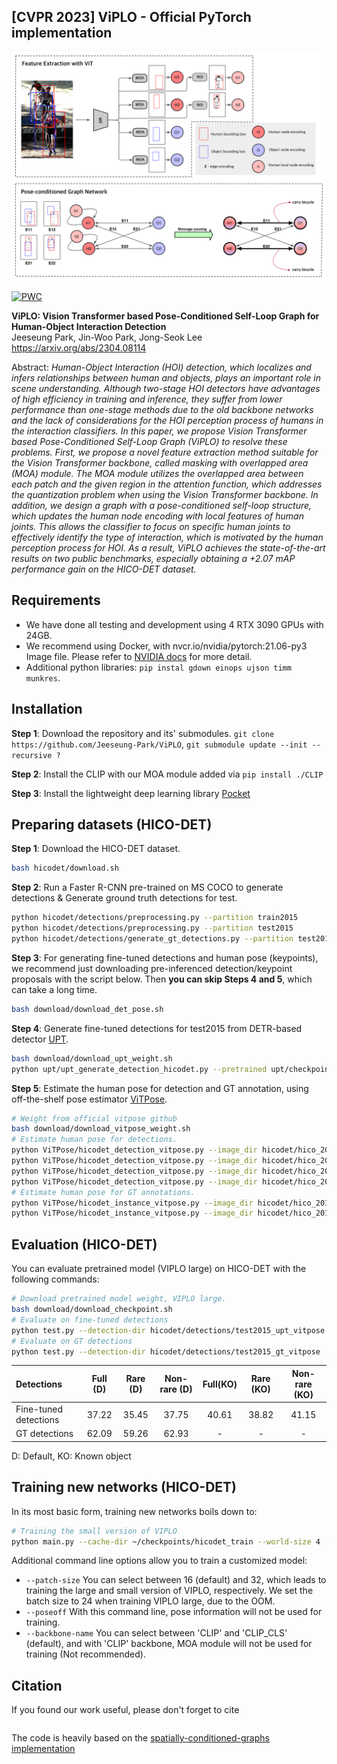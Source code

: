 ## [CVPR 2023] ViPLO - Official PyTorch implementation

![architecture_image](./docs/overall_arch.png)

[![PWC](https://img.shields.io/endpoint.svg?url=https://paperswithcode.com/badge/viplo-vision-transformer-based-pose/human-object-interaction-detection-on-hico)](https://paperswithcode.com/sota/human-object-interaction-detection-on-hico?p=viplo-vision-transformer-based-pose)

**ViPLO: Vision Transformer based Pose-Conditioned Self-Loop Graph for Human-Object Interaction Detection**<br>
Jeeseung Park, Jin-Woo Park, Jong-Seok Lee<br>
https://arxiv.org/abs/2304.08114<br>

Abstract: *Human-Object Interaction (HOI) detection, which localizes and infers relationships between human and objects, plays an important role in scene understanding. Although two-stage HOI detectors have advantages of high efficiency in training and inference, they suffer from lower performance than one-stage methods due to the old backbone networks and the lack of considerations for the HOI perception process of humans in the interaction classifiers. In this paper, we propose Vision Transformer based Pose-Conditioned Self-Loop Graph (ViPLO) to resolve these problems. First, we propose a novel feature extraction method suitable for the Vision Transformer backbone, called masking with overlapped area (MOA) module. The MOA module utilizes the overlapped area between each patch and the given region in the attention function, which addresses the quantization problem when using the Vision Transformer backbone. In addition, we design a graph with a pose-conditioned self-loop structure, which updates the human node encoding with local features of human joints. This allows the classifier to focus on specific human joints to effectively identify the type of interaction, which is motivated by the human perception process for HOI. As a result, ViPLO achieves the state-of-the-art results on two public benchmarks, especially obtaining a +2.07 mAP performance gain on the HICO-DET dataset.*

## Requirements

* We have done all testing and development using 4 RTX 3090 GPUs with 24GB.
* We recommend using Docker, with nvcr.io/nvidia/pytorch:21.06-py3 Image file. Please refer to [NVIDIA docs](https://catalog.ngc.nvidia.com/orgs/nvidia/containers/pytorch) for more detail. 
* Additional python libraries: `pip instal gdown einops ujson timm munkres`. 

## Installation

**Step 1**: Download the repository and its' submodules. `git clone https://github.com/Jeeseung-Park/ViPLO`, `git submodule update --init --recursive ? `

**Step 2**: Install the CLIP with our MOA module added via `pip install ./CLIP`

**Step 3**: Install the lightweight deep learning library [Pocket](https://github.com/fredzzhang/pocket)


## Preparing datasets (HICO-DET)

**Step 1**: Download the HICO-DET dataset. 
```.bash
bash hicodet/download.sh 
```

**Step 2**: Run a Faster R-CNN pre-trained on MS COCO to generate detections & Generate ground truth detections for test. 
```.bash
python hicodet/detections/preprocessing.py --partition train2015
python hicodet/detections/preprocessing.py --partition test2015
python hicodet/detections/generate_gt_detections.py --partition test2015 

```

**Step 3**: For generating fine-tuned detections and human pose (keypoints), we recommend just downloading pre-inferenced detection/keypoint proposals with the script below. Then **you can skip Steps 4 and 5**, which can take a long time. 
```.bash
bash download/download_det_pose.sh
```

**Step 4**: Generate fine-tuned detections for test2015 from DETR-based detector [UPT](https://github.com/fredzzhang/upt). 
```.bash
bash download/download_upt_weight.sh 
python upt/upt_generate_detection_hicodet.py --pretrained upt/checkpoints/detr-r101-dc5-hicodet.pth --backbone resnet101 --dilation
```

**Step 5**: Estimate the human pose for detection and GT annotation, using off-the-shelf pose estimator [ViTPose](https://github.com/ViTAE-Transformer/ViTPose). 
```.bash
# Weight from official vitpose github
bash download/download_vitpose_weight.sh 
# Estimate human pose for detections. 
python ViTPose/hicodet_detection_vitpose.py --image_dir hicodet/hico_20160224_det/images/train2015 --det_json_dir hicodet/detections/train2015 --det_save_json_dir hicodet/detections/train2015_vitpose 
python ViTPose/hicodet_detection_vitpose.py --image_dir hicodet/hico_20160224_det/images/test2015 --det_json_dir hicodet/detections/test2015 --det_save_json_dir hicodet/detections/test2015_vitpose
python ViTPose/hicodet_detection_vitpose.py --image_dir hicodet/hico_20160224_det/images/test2015 --det_json_dir hicodet/detections/test2015_upt --det_save_json_dir hicodet/detections/test2015_upt_vitpose
python ViTPose/hicodet_detection_vitpose.py --image_dir hicodet/hico_20160224_det/images/test2015 --det_json_dir hicodet/detections/test2015_gt --det_save_json_dir hicodet/detections/test2015_gt_vitpose
# Estimate human pose for GT annotations. 
python ViTPose/hicodet_instance_vitpose.py --image_dir hicodet/hico_20160224_det/images/train2015 --gt_json_path hicodet/instances_train2015.json --gt_save_json_path hicodet/instances_train2015_vitpose.json 
python ViTPose/hicodet_instance_vitpose.py --image_dir hicodet/hico_20160224_det/images/test2015 --gt_json_path hicodet/instances_test2015.json --gt_save_json_path hicodet/instances_test2015_vitpose.json
```


## Evaluation (HICO-DET)

You can evaluate pretrained model (VIPLO large) on HICO-DET with the following commands:

```.bash
# Download pretrained model weight, VIPLO large.
bash download/download_checkpoint.sh
# Evaluate on fine-tuned detections
python test.py --detection-dir hicodet/detections/test2015_upt_vitpose --model-path checkpoints/best_hicodet.pt 
# Evaluate on GT detections
python test.py --detection-dir hicodet/detections/test2015_gt_vitpose --model-path checkpoints/best_hicodet.pt 
```

| Detections         | Full (D) |Rare (D)|Non-rare (D)|Full(KO)|Rare (KO)|Non-rare (KO)|
|:-------------------|:--------:| :---: | :---: | :---: |:-------:|:-----------:| 
| Fine-tuned detections   |  37.22   | 35.45 |37.75 | 40.61|  38.82  |    41.15    | [
| GT detections |  62.09   | 59.26|  62.93|  -   |   -  |  -  | 

D: Default, KO: Known object

## Training new networks (HICO-DET)


In its most basic form, training new networks boils down to:

```.bash
# Training the small version of VIPLO
python main.py --cache-dir ~/checkpoints/hicodet_train --world-size 4 --batch-size 32 --patch-size 32 
```

Additional command line options allow you to train a customized model:

* `--patch-size` You can select between 16 (default) and 32, which leads to training the large and small version of VIPLO, respectively. We set the batch size to 24 when training VIPLO large, due to the OOM. 
* `--poseoff` With this command line, pose information will not be used for training. 
* `--backbone-name` You can select between 'CLIP' and 'CLIP_CLS' (default), and with 'CLIP' backbone, MOA module will not be used for training (Not recommended). 


## Citation
If you found our work useful, please don't forget to cite
```
```



The code is heavily based on the [spatially-conditioned-graphs implementation](https://github.com/fredzzhang/spatially-conditioned-graphs)
